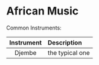 # African Music

Common Instruments:

| Instrument | Description |
| :---: | :--- |
| Djembe | the typical one |
